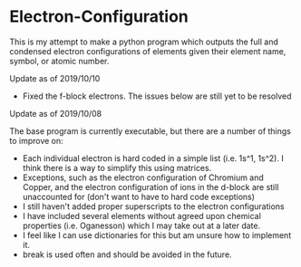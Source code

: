 # Electron-Configuration

This is my attempt to make a python program which outputs the full and condensed electron configurations of elements given their element name, symbol, or atomic number. 

Update as of 2019/10/10
 - Fixed the f-block electrons. The issues below are still yet to be resolved

Update as of 2019/10/08

The base program is currently executable, but there are a number of things to improve on:
  - Each individual electron is hard coded in a simple list (i.e. 1s^1, 1s^2). I think there is a way to simplify this using matrices.
  - Exceptions, such as the electron configuration of Chromium and Copper, and the electron configuration of ions in the d-block are still unaccounted for (don't want to have to hard code exceptions)
  - I still haven't added proper superscripts to the electron configurations
  - I have included several elements without agreed upon chemical properties (i.e. Oganesson) which I may take out at a later date.
  - I feel like I can use dictionaries for this but am unsure how to implement it.
  - break is used often and should be avoided in the future.

